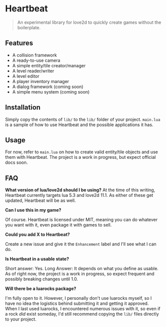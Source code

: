# Heartbeat
> An experimental library for love2d to quickly create games without the boilerplate.

## Features
* A collision framework
* A ready-to-use camera
* A simple entity/tile creator/manager
* A level reader/writer
* A level editor
* A player inventory manager
* A dialog framework (coming soon)
* A simple menu system (coming soon)

## Installation
Simply copy the contents of `lib/` to the `lib/` folder of your project. `main.lua` is a sample of how to use Heartbeat and the possible applications it has.

## Usage
For now, refer to `main.lua` on how to create valid entity/tile objects and use them with Heartbeat. The project is a work in progress, but expect official docs soon.

## FAQ
**What version of lua/love2d should I be using?**
At the time of this writing, Heartbeat currently targets lua 5.3 and love2d 11.1. As either of these get updated, Heartbeat will be as well.

**Can I use this in my game?**

Of course. Heartbeat is licensed under MIT, meaning you can do whatever you want with it, even package it with games to sell.

**Could you add X to Heartbeat?**

Create a new issue and give it the `Enhancement` label and I'll see what I can do.

**Is Heartbeat in a usable state?**

Short answer: Yes. Long Answer: It depends on what you define as usable. As of right now, the project is a work in progress, so expect frequent and possibly breaking changes until 1.0.

**Will there be a luarocks package?**

I'm fully open to it. However, I personally don't use luarocks myself, so I have no idea the logistics behind submitting it and getting it approved. When I last used luarocks, I encountered numerous issues with it, so even if a rock _did_ exist someday, I'd still recommend copying the `lib/` files directly to your project.

